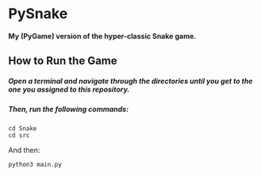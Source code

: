 # PySnake

#### My (PyGame) version of the hyper-classic Snake game.

## How to Run the Game

##### Open a terminal and navigate through the directories until you get to the one you assigned to this repository.

##### Then, run the following commands:

```
cd Snake
cd src
```

And then:

```
python3 main.py
```
